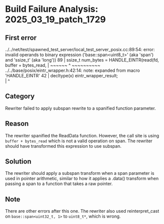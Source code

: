# Build Failure Analysis: 2025_03_19_patch_1729

## First error

../../net/test/spawned_test_server/local_test_server_posix.cc:89:54: error: invalid operands to binary expression ('base::span<uint8_t>' (aka 'span<unsigned char>') and 'ssize_t' (aka 'long'))
   89 |     ssize_t num_bytes = HANDLE_EINTR(read(fd, buffer + bytes_read,
      |                                               ~~~~~~ ^ ~~~~~~~~~~
../../base/posix/eintr_wrapper.h:42:14: note: expanded from macro 'HANDLE_EINTR'
   42 |     decltype(x) eintr_wrapper_result;                        \
      |              ^

## Category
Rewriter failed to apply subspan rewrite to a spanified function parameter.

## Reason
The rewriter spanified the ReadData function. However, the call site is using `buffer + bytes_read` which is not a valid operation on span. The rewriter should have transformed this expression to use subspan.

## Solution
The rewriter should apply a subspan transform when a span parameter is used in pointer arithmetic, similar to how it applies a .data() transform when passing a span to a function that takes a raw pointer.

## Note
There are other errors after this one. The rewriter also used reinterpret_cast on `base::span<uint32_t, 1>` to `uint8_t*`, which is wrong.